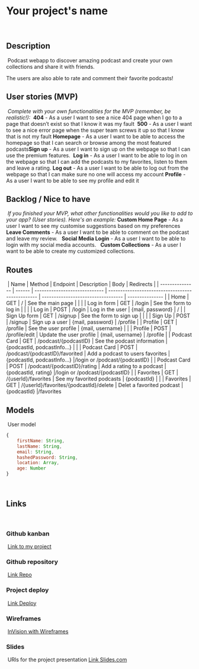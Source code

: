 # Your project's name
​
## Description
​
Podcast webapp to discover amazing podcast and create your own collections and share it with friends. 

The users are also able to rate and comment their favorite podcasts!
​
## User stories (MVP)
​
*Complete with your own functionalities for the MVP (remember, be realistic!):*
​
**404** - As a user I want to see a nice 404 page when I go to a page that doesn’t exist so that I know it was my fault
​
**500** - As a user I want to see a nice error page when the super team screws it up so that I know that is not my fault
​
**Homepage** - As a user I want to be able to access the homepage so that I can search or browse among the most featured podcasts 
​
**Sign up** - As a user I want to sign up on the webpage so that I can use the premium features.
​
**Log in** - As a user I want to be able to log in on the webpage so that I can add the podcasts to my favorites, listen to them and leave a rating.
​
**Log out** - As a user I want to be able to log out from the webpage so that I can make sure no one will access my account
​
**Profile** - As a user I want to be able to see my profile and edit it
​
​
​
## Backlog / Nice to have
​
*If you finished your MVP, what other functionalities would you like to add to your app? (User stories). Here's an example:*
​
**Custom Home Page** - As a user I want to see my customise suggestions based on my preferences  
​
​
**Leave Comments** - As a user I want to be able to comment on the podcast and leave my review.
​
​
**Social Media Login** - As a user I want to be able to login with my social media accounts.
​
​
**Custom Collections** - As a user I want to be able to create my customized collections.
​
​
## Routes
​
| Name            | Method | Endpoint                      | Description                                      | Body                                | Redirects       |
| --------------- | ------ | ----------------------------- | ------------------------------------------------ | ----------------------------------  | --------------- |
| Home            | GET    | /                             | See the main page                                |                                     |                 |
| Log in form     | GET    | /login                        | See the form to log in                           |                                     |                 |
| Log in          | POST   | /login                        | Log in the user                                  | {mail, password}                    | /               |
| Sign Up form    | GET    | /signup                       | See the form to sign up                          |                                     |                 |
| Sign Up         | POST   | /signup                       | Sign up a user                                   | {mail, password}                    | /profile        |
| Profile         | GET    | /profile                      | See the user profile                             | {mail, username}                    | 
     |
| Profile         | POST   | /profile/edit                 | Update the user profile                          | {mail, username}                    | /profile
     |
| Podcast Card    | GET    | /podcast/{podcastID}       | See the podcast information                         | {podcastId, podcastInfo...}         |
     |
| Podcast Card    | POST   | /podcast/{podcastID}/favorited    | Add a podcast to users favorites             | {podcastId, podcastInfo...}         |/login or  /podcast/{podcastID}
     |
| Podcast Card    | POST   | /podcast/{podcastID}/rating    | Add a rating to a podcast                       | {podcastId, rating}         |/login or  /podcast/{podcastID}
     |
| Favorites       | GET    | /{userId}/favorites           | See my favorited podcasts                        | {podcastId}                         |
     |
| Favorites       | GET    | /{userId}/favorites/{podcastId}/delete    | Delet a favorited podcast                        | {podcastId}             |/favorites
​
## Models
​
User model
​
```js
{
    firstName: String,
    lastName: String,
    email: String,
    hashedPassword: String,
    location: Array,
    age: Number
}
```
​
## Links
​
### Github kanban
​
[Link to my project]()
​
### Github repository
​
[Link Repo]()
​
### Project deploy
​
[Link Deploy]()
​
### Wireframes
​
[InVision with Wireframes]()
​
### Slides
​
URls for the project presentation
[Link Slides.com]()
